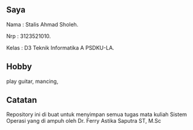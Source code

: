 ## Saya
Nama : Stalis Ahmad Sholeh. 

Nrp : 3123521010.

Kelas : D3 Teknik Informatika A PSDKU-LA.

## Hobby
play guitar, mancing, 

## Catatan
Repository ini di buat untuk menyimpan semua tugas mata kuliah Sistem Operasi yang di ampuh oleh Dr. Ferry Astika Saputra ST, M.Sc
